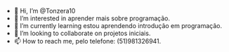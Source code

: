 - 👋 Hi, I’m @Tonzera10
- 👀 I’m interested in aprender mais sobre programação.
- 🌱 I’m currently learning estou aprendendo introdução em programação.
- 💞️ I’m looking to collaborate on projetos iniciais.
- 📫 How to reach me, pelo telefone: (51)981326941.

<!---
Tonzera10/Tonzera10 is a ✨ special ✨ repository because its `README.md` (this file) appears on your GitHub profile.
You can click the Preview link to take a look at your changes.
--->
